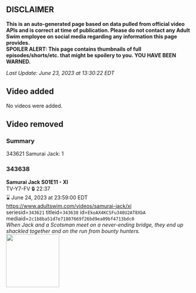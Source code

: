 ## DISCLAIMER
**This is an auto-generated page based on data pulled from official video APIs and is correct at time of publication. Please do not contact any Adult Swim employee on social media regarding any information this page provides.**  
**SPOILER ALERT: This page contains thumbnails of full episodes/shorts/etc. that might be spoilery to you. YOU HAVE BEEN WARNED.**  

_Last Update: June 23, 2023 at 13:30:22 EDT_
## Video added
No videos were added.  
## Video removed
### Summary
343621 Samurai Jack: 1  
### 343638
**Samurai Jack S01E11 - XI**  
TV-Y7-FV 🔒 22:37  
⌛ June 24, 2023 at 23:59:00 EDT  
https://www.adultswim.com/videos/samurai-jack/xi  
seriesid=`343621` titleid=`343638` id=`EkoAX4KCSFu348U2AT8XbA` mediaid=`2c1b8ba51d7e71807669f26bd9ea09bf4713bdc0`  
_When Jack and a Scotsman meet on a never-ending bridge, they end up shackled together and on the run from bounty hunters._  
<a href="https://media.cdn.adultswim.com/uploads/20200406/thumbnails/2_20461641124-samjack_011.jpg"><img src="https://media.cdn.adultswim.com/uploads/20200406/thumbnails/2_20461641124-samjack_011.jpg" height="144px" /></a>
